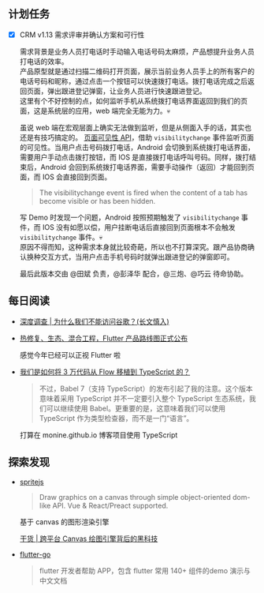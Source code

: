 ## 计划任务

- [x] CRM v1.13 需求评审并确认方案和可行性

	需求背景是业务人员打电话时手动输入电话号码太麻烦，产品想提升业务人员打电话的效率。  
	产品原型就是通过扫描二维码打开页面，展示当前业务人员手上的所有客户的电话号码和昵称，通过点击一个按钮可以快速拨打电话。拨打电话完成之后返回页面，弹出跟进登记弹窗，让业务人员进行快速跟进登记。  
	这里有个不好控制的点，如何监听手机从系统拨打电话界面返回到我们的页面，这是系统层的应用，web 端完全无能为力。💀

	虽说 web 端在宏观层面上确实无法做到监听，但是从侧面入手的话，其实也还是有技巧搞定的。 [页面可见性 API](https://developer.mozilla.org/zh-CN/docs/Web/API/Page_Visibility_API)，借助 `visibilitychange` 事件监听页面的可见性。当用户点击号码拨打电话，Android 会切换到系统拨打电话界面，需要用户手动点击拨打按钮，而 IOS 是直接拨打电话呼叫号码。同样，拨打结束后，Android 会回到系统拨打电话界面，需要手动操作（返回）才能回到页面，而 IOS 会直接回到页面。

	> The visibilitychange event is fired when the content of a tab has become visible or has been hidden.

	写 Demo 时发现一个问题，Android 按照预期触发了 `visibilitychange` 事件，而 IOS 没有如愿以偿，用户挂断电话后直接回到页面根本不会触发 `visibilitychange` 事件。💀  
	原因不得而知，这种需求本身就比较奇葩，所以也不打算深究。跟产品协商确认换种交互方式，当用户点击手机号码时就弹出跟进登记的弹窗即可。

	最后此版本交由 @田斌 负责，@彭泽华 配合，@三炮、@巧云 待命协助。

## 每日阅读

- [深度调查 | 为什么我们不能访问谷歌？(长文慎入)](https://medium.com/@moreless/%E6%B7%B1%E5%BA%A6%E8%B0%83%E6%9F%A5-%E4%B8%BA%E4%BB%80%E4%B9%88%E6%88%91%E4%BB%AC%E4%B8%8D%E8%83%BD%E8%AE%BF%E9%97%AE%E8%B0%B7%E6%AD%8C-%E9%95%BF%E6%96%87%E6%85%8E%E5%85%A5-be7f4611780)

- [热修复、生态、混合工程，Flutter 产品路线图正式公布](https://zhuanlan.zhihu.com/p/55169974)

	感觉今年已经可以正视 Flutter 啦

- [我们是如何将 3 万代码从 Flow 移植到 TypeScript 的？](https://www.infoq.cn/article/2_bXlxhUgmZE6lwK1E5K)

	> 不过，Babel 7（支持 TypeScript）的发布引起了我的注意。这个版本意味着采用 TypeScript 并不一定要引入整个 TypeScript 生态系统，我们可以继续使用 Babel。更重要的是，这意味着我们可以使用 TypeScript 作为类型检查器，而不是一门“语言”。

	打算在 monine.github.io 博客项目使用 TypeScript


## 探索发现

- [spritejs](https://github.com/spritejs/spritejs)

	> Draw graphics on a canvas through simple object-oriented dom-like API. Vue & React/Preact supported.

	基于 canvas 的图形渲染引擎

	[干货 | 跨平台 Canvas 绘图引擎背后的黑科技](https://mp.weixin.qq.com/s/8J-uDw0qwDbj21UkQch2KA)

- [flutter-go](https://github.com/alibaba/flutter-go)

	> flutter 开发者帮助 APP，包含 flutter 常用 140+ 组件的demo 演示与中文文档
